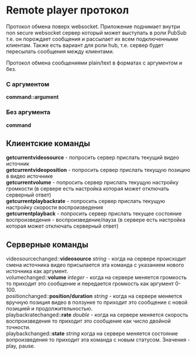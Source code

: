 # Remote player протокол

Протокол обмена поверх websocket.
Приложение поднимает внутри non secure websocket сервер который может выступать в роли PubSub т.е. он порождает сообщения и рассылает их всем подключенными клиентам.
Также есть вариант для роли hub, т.е. сервер будет пересылать сообщения между клиентами.

Протокол обмена сообщениями plain/text в форматах с аргументом и без.

### С аргументом

**command::argument**

### Без аргумента

**command**

## Клиентские команды

**getcurrentvideosource** - попросить сервер прислать текущий видео источник  
**getcurrentvideoposition** - попросить сервер прислать текущую позицию в видео источнике  
**getcurrentvolume** - попросить сервер прислать текущую настройку громкости (в сервере есть настройка которая может отключать серверный ответ)  
**getcurrentplaybackrate** - попросить сервер прислать текущую настройку скорости воспроизведения  
**getcurrentplayback** - попросить сервер прислать текущее состояние воспроизведения - воспроизведение/пауза (в сервере есть настройка которая может отключать серверный ответ)  

## Серверные команды

videosourcechanged::**videosource** *string* - когда на сервере происходит смена источника видео присылается эта команда с указанием нового источника как аргумент.  
volumechanged::**volume** *integer* - когда на сервере меняется громкость то приходит это сообщение и передается громкость как аргумент 0-100.  
positionchanged::**position/duration** *string* - когда на сервере меняется вручную позиция видео в ползунке то приходит это сообщение с новой позицией и продолжительностью.  
playbackratechanged::**rate** *double* - когда на сервере меняется скорость воспроизведения то приходит это сообщение как число двойной точности.  
playbackchanged::**state** *string* когда на сервере меняется состояние вопроизведения то приходит эта команда с новым статусом. Значения - play, pause.  
